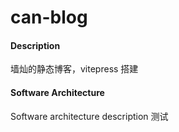 # can-blog

#### Description
墙灿的静态博客，vitepress 搭建

#### Software Architecture
Software architecture description
测试
